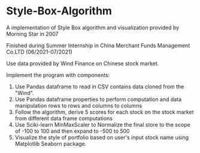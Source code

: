 # Style-Box-Algorithm
A implementation of Style Box algorithm and visualization provided by Morning Star in 2007

Finished during Summer Internship in China Merchant Funds Management Co.LTD (06/2021-07/2021)

Use data provided by Wind Finance on Chinese stock market.

Implement the program with components:
  1. Use Pandas dataframe to read in CSV contains data cloned from the "Wind".
  2. Use Pandas dataframe properties to perform computation and data manipulation rows to rows and columns to columns
  3. Follow the algorithm, derive 5 scores for each stock on the stock market from different data frame computations
  4. Use Sciki-learn MinMaxScaler to Normalize the final store to the scope of -100 to 100 and then expand to -500 to 500
  5. Visualize the style of portfolio based on user's input stock name using Matplotlib Seaborn package. 
